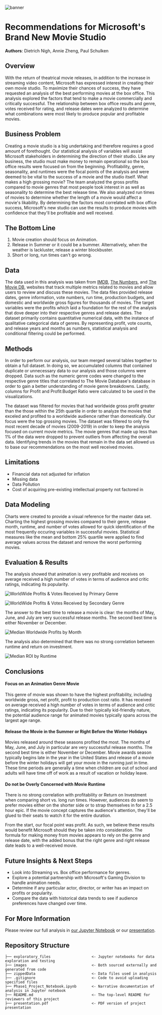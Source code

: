 ![banner](./images/MovieBanner.jpg)

# Recommendations for Microsoft's Brand New Movie Studio

**Authors**: Dietrich Nigh, Annie Zheng, Paul Schulken

## Overview

With the return of theatrical movie releases, in addition to the increase in streaming video content, Microsoft has expressed interest in creating their own movie studio. To maximize their chances of success, they have requested an analysis of the best performing movies at the box office. This analysis explored the factors that tend to make a movie commercially and critically successful. The relationship between box office results and genre, votes received for rating, and release dates were analyzed to determine what combinations were most likely to produce popular and profitable movies.

## Business Problem

Creating a movie studio is a big undertaking and therefore requires a good amount of forethought. Our statistical analysis of variables will assist Microsoft stakeholders in determining the direction of their studio. Like any business, the studio must make money to remain operational so the box office results were focused on from the beginning. Profitability, genre, seasonality, and runtimes were the focal points of the analysis and were deemed to be vital to the success of a movie and the studio itself. What makes a high grossing movie? The team analyzed the gross profits compared to movie genres that most people took interest in as well as seasonality to determine the best release time. We also analyzed run times of movies to determine whether the length of a movie would affect a movie's likability. By determining the factors most correlated with box office success, Microsoft's new studio can use the results to produce movies with confidence that they'll be profitable and well received.

## The Bottom Line

1. Movie creation should focus on Animation.
2. Release in Summer or it could be a bummer. Alternatively, when the weather is lackluster, release a winter blockbuster.
3. Short or long, run times can't go wrong.

## Data

The data used in this analysis was taken from [IMDB](https://www.imdb.com/), [The Numbers](https://www.the-numbers.com/), and [The Movie DB](https://www.themoviedb.org/?language=en-US), websites that track multiple metrics related to movies and allow users to review and discuss these movies. The data files provided release dates, genre information, vote numbers, run time, production budgets, and domestic and worldwide gross figures for thousands of movies. The target variables were the profits which laid a foundation for the rest of the analysis that dove deeper into their respective genres and release dates. The dataset primarily contains quantitative numerical data, with the instance of qualitative categorical data of genres. By representing profit, vote counts, and release years and months as numbers, statistical analysis and conditional filtering could be performed.

## Methods

In order to perform our analysis, our team merged several tables together to obtain a full dataset. In doing so, we accumulated columns that contained duplicate or unnecessary data to our analysis and those columns were dropped. Data such as the numeric genre codes were changed to the respective genre titles that correlated to The Movie Database's database in order to gain a better understanding of movie genre breakdowns. Lastly, columns for Profit and Profit:Budget Ratio were calculated to be used in the visualizations.

The dataset was filtered for movies that had worldwide gross profit greater than the those within the 25th quartile in order to analyze the movies that exceled and profited to a worldwide audience rather than domestically. Our focus were the top grossing movies. The dataset was filtered to only the most recent decade of movies (2009-2019) in order to keep the analysis focused on current movie metrics. The movie genres that made up less than 1% of the data were dropped to prevent outliers from affecting the overall data. Identifying trends in the movies that remain in the data set allowed us to base our recommendations on the most well received movies.

## Limitations

 - Financial data not adjusted for inflation
 - Missing data
 - Data Pollution
 - Cost of acquiring pre-existing intellectual property not factored in

## Data Modeling

Charts were created to provide a visual reference for the master data set. Charting the highest grossing movies compared to their genre, release month, runtime, and number of votes allowed for quick identification of the most frequently occuring variables in successful movies. Statistical measures like the mean and bottom 25% quartile were applied to find average values across the dataset and remove the worst performing movies.

## Evaluation & Results

The analysis showed that animation is very profitable and receives on average received a high number of votes in terms of audience and critic ratings, indicating its popularity.

![WorldWide Profits & Votes Received by Primary Genre](./images/wwprofits_votes_primary_genre.png)

![WorldWide Profits & Votes Received by Secondary Genre](./images/wwprofits_votes_secondary_genre.png)

The answer to the best time to release a movie is clear: the months of May, June, and July are very successful release months. The second best time is either November or December.

![Median Worldwide Profits by Month](./images/median_profit_month.png)

The analysis also determined that there was no strong correlation between runtime and return on investment.

![Median ROI by Runtime](./images/median_roi_runtime.png)

## Conclusions

#### Focus on an Animation Genre Movie

This genre of movie was shown to have the highest profitability, including worldwide gross, net profit, profit to production cost ratio. It has received on average received a high number of votes in terms of audience and critic ratings, indicating its popularity. Due to their typically kid-friendly nature, the potential audience range for animated movies typically spans across the largest age range.

#### Release the Movie in the Summer or Right Before the Winter Holidays

Movies released around these seasons profited the most. The months of May, June, and July in particular are very successful release months. The second best time is either November or December. Movie awards season typically begins late in the year in the United States and release of a movie before the winter holidays will get your movie in the running just in time. These time periods are generally a time when children are out of school and adults will have time off of work as a result of vacation or holiday leave.

#### Do not be Overly Concerned with Movie Runtime

There is no strong correlation with profitability or Return on Investment when comparing short vs. long run times. However, audiences do seem to prefer movies either on the shorter side or to strap themselves in for a 2.5 hour epic. If the movie concept captures the audience's attention, they'll be glued to their seats to watch it for the entire duration.

From the start, our focal point was profit. As such, we believe these results would benefit Microsoft should they be taken into consideration. The formula for making money from movies appears to rely on the genre and release date, with the added bonus that the right genre and right release date leads to a well-received movie.

## Future Insights & Next Steps

 - Look into Streaming vs. Box office performance for genres.
 - Explore a potential partnership with Microsoft's Gaming Division to handle animation needs.
 - Determine if any particular actor, director, or writer has an impact on profits or popularity.
 - Compare the data with historical data trends to see if audience preferences have changed over time.

## For More Information

Please review our full analysis in [our Jupyter Notebook](./Phase1_Project_Notebook.ipynb) or our [presentation](./presentation.pdf).

## Repository Structure

```
├── exploratory_files                   <- Jupyter notebooks for data exploration and testing
├── images                              <- Both sourced externally and generated from code
├── zippedData                          <- Data files used in analysis
├── .gitignore                          <- Code to avoid uploading specified files
├── Phase1_Project_Notebook.ipynb       <- Narrative documentation of analysis in Jupyter notebook
├── README.md                           <- The top-level README for reviewers of this project
├── presentation.pdf                    <- PDF version of project presentation
```